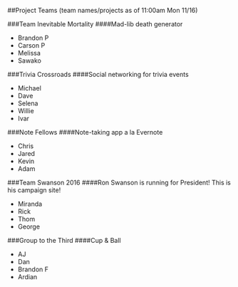##Project Teams (team names/projects as of 11:00am Mon 11/16)

###Team Inevitable Mortality
####Mad-lib death generator
* Brandon P
* Carson P
* Melissa
* Sawako

###Trivia Crossroads
####Social networking for trivia events
* Michael
* Dave
* Selena
* Willie
* Ivar

###Note Fellows
####Note-taking app a la Evernote
* Chris
* Jared
* Kevin
* Adam

###Team Swanson 2016
####Ron Swanson is running for President! This is his campaign site!
* Miranda
* Rick
* Thom
* George

###Group to the Third
####Cup & Ball
* AJ
* Dan
* Brandon F
* Ardian

